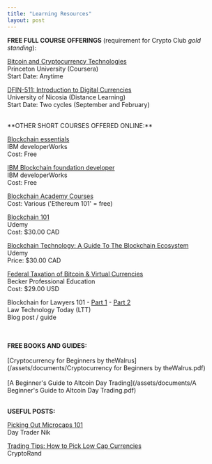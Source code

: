 ```yaml
---
title: "Learning Resources"
layout: post
---
```


**FREE FULL COURSE OFFERINGS** (requirement for Crypto Club *gold standing*):

[Bitcoin and Cryptocurrency Technologies](https://www.coursera.org/learn/cryptocurrency)  
Princeton University (Coursera)  
Start Date: Anytime

[DFIN-511: Introduction to Digital Currencies](https://digitalcurrency.unic.ac.cy/free-introductory-mooc/)  
University of Nicosia (Distance Learning)  
Start Date: Two cycles (September and February)  
  

<br>  
**OTHER SHORT COURSES OFFERED ONLINE:**

[Blockchain essentials](https://developer.ibm.com/courses/all/blockchain-essentials/)  
IBM developerWorks  
Cost: Free

[IBM Blockchain foundation developer](https://developer.ibm.com/courses/all/ibm-blockchain-foundation-developer/)  
IBM developerWorks  
Cost: Free

[Blockchain Academy Courses](https://academy.b9lab.com/courses)  
Cost: Various ('Ethereum 101' = free)

[Blockchain 101](https://www.udemy.com/blockchain101/)  
Udemy  
Cost: $30.00 CAD

[Blockchain Technology: A Guide To The Blockchain Ecosystem](https://www.udemy.com/blockchain/)  
Udemy  
Price: $30.00 CAD 

[Federal Taxation of Bitcoin & Virtual Currencies](https://cpe.becker.com/catalog/product/216/details)  
Becker Professional Education  
Cost: $29.00 USD

Blockchain for Lawyers 101 - [Part 1](http://www.lawtechnologytoday.org/2017/01/blockchain-101-for-lawyers-part-1/) - [Part 2](http://www.lawtechnologytoday.org/2017/01/blockchain-lawyers-101-part-2/)  
Law Technology Today (LTT)  
Blog post / guide
<br>  
<br>
  
**FREE BOOKS AND GUIDES:**
<br>
<br>
[Cryptocurrency for Beginners by theWalrus](/assets/documents/Cryptocurrency for Beginners by theWalrus.pdf)  
<br>
[A Beginner's Guide to Altcoin Day Trading](/assets/documents/A Beginner's Guide to Altcoin Day Trading.pdf)
<br>
<br>

**USEFUL POSTS:**

[Picking Out Microcaps 101](https://medium.com/@daytradernik/picking-out-microcaps-101-2215a5782691)  
Day Trader Nik

[Trading Tips: How to Pick Low Cap Currencies](https://medium.com/@cryptorand/trading-tips-how-i-pick-low-cap-cryptocurrencies-a323c41239d8)  
CryptoRand


<br>
<br>


